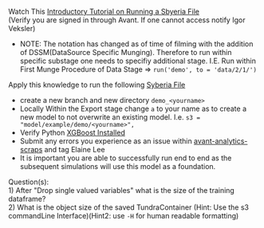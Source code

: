 Watch This [Introductory Tutorial on Running a Sbyeria File](https://www.youtube.com/watch?v=mpo8T6TiBvk)  
(Verify you are signed in through Avant. If one cannot access notify Igor Veksler)
  * NOTE: The notation has changed as of time of filming with the addition of DSSM(DataSource Specific Munging). 
          Therefore to run within specific substage one needs to specifiy additional stage. I.E.
          Run within First Munge Procedure of Data Stage => ```run('demo', to = 'data/2/1/')```

Apply this knowledge to run the following [Syberia File](https://github.com/avantcredit/avant-analytics/blob/master/models/examples/demo/demo.R)  
  * create a new branch and new directory `demo_<yourname>` 
  * Locally Within the Export stage change `a` to your name as to create a new model to not overwrite an existing model. I.e. `s3 =  "model/example/demo/<yourname>",`  
  * Verify Python [XGBoost Installed](https://github.com/dmlc/xgboost/tree/master/python-package)
  * Submit any errors you experience as an issue within [avant-analytics-scraps](https://github.com/avantcredit/avant-analytics-scraps) and tag Elaine Lee
  * It is important you are able to successfully run end to end as the subsequent simulations will use this model as a foundation. 

Question(s):  
    1) After "Drop single valued variables" what is the size of the training dataframe?  
    2) What is the object size of the saved TundraContainer (Hint: Use the s3 commandLine Interface)(Hint2: use `-H` for human readable formatting)






